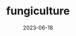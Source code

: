 ---
title: "fungiculture"
cc-type: hashtag
date: 2023-06-18
hashtag: fungiculture
related:
  - cultivated
---